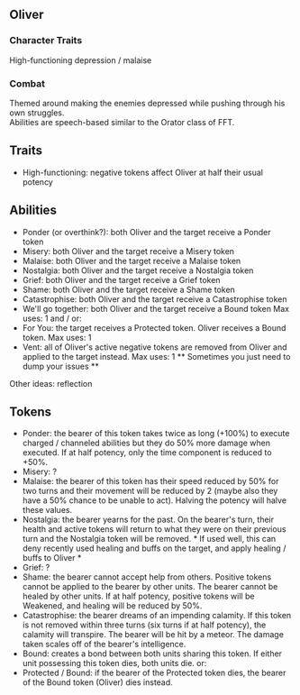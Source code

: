 ## Oliver

### Character Traits
High-functioning depression / malaise

### Combat
Themed around making the enemies depressed while pushing through his own struggles.  
Abilities are speech-based similar to the Orator class of FFT. 

## Traits
- High-functioning: negative tokens affect Oliver at half their usual potency

## Abilities
- Ponder (or overthink?): both Oliver and the target receive a Ponder token
- Misery: both Oliver and the target receive a Misery token
- Malaise: both Oliver and the target receive a Malaise token
- Nostalgia: both Oliver and the target receive a Nostalgia token
- Grief: both Oliver and the target receive a Grief token
- Shame: both Oliver and the target receive a Shame token
- Catastrophise: both Oliver and the target receive a Catastrophise token
- We'll go together: both Oliver and the target receive a Bound token
  Max uses: 1 
and / or:
- For You: the target receives a Protected token. Oliver receives a Bound token.
  Max uses: 1 
- Vent: all of Oliver's active negative tokens are removed from Oliver and applied to the target instead. 
  Max uses: 1
  ** Sometimes you just need to dump your issues ** 

Other ideas: reflection

## Tokens
- Ponder: the bearer of this token takes twice as long (+100%) to execute charged / channeled abilities but they do 50% more damage when executed. If at half potency, only the time component is reduced to +50%.  
- Misery: ?
- Malaise: the bearer of this token has their speed reduced by 50% for two turns and their movement will be reduced by 2 (maybe also they have a 50% chance to be unable to act). Halving the potency will halve these values. 
- Nostalgia: the bearer yearns for the past. On the bearer's turn, their health and active tokens will return to what they were on their previous turn and the Nostalgia token will be removed. * If used well, this can deny recently used healing and buffs on the target, 
and apply healing / buffs to Oliver * 
- Grief: ?
- Shame: the bearer cannot accept help from others. Positive tokens cannot be applied to the bearer by other units. 
The bearer cannot be healed by other units. If at half potency, positive tokens will be Weakened, and healing will be reduced by 50%. 
- Catastrophise: the bearer dreams of an impending calamity. If this token is not removed within three turns
(six turns if at half potency), the calamity will transpire. The bearer will be hit by a meteor. The damage taken scales off of the bearer's intelligence.
- Bound: creates a bond between both units sharing this token. If either unit possessing this token dies, both units die. 
or:
- Protected / Bound: if the bearer of the Protected token dies, the bearer of the Bound token (Oliver) dies instead.





